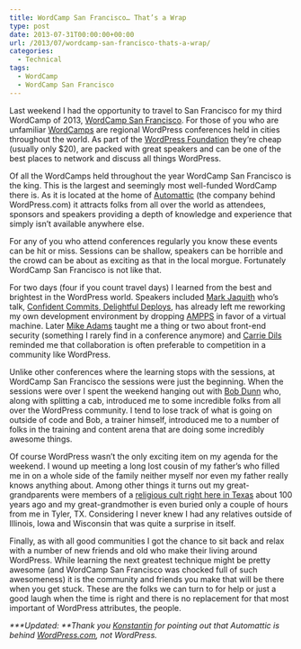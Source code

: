 ```yaml
---
title: WordCamp San Francisco… That’s a Wrap
type: post
date: 2013-07-31T00:00:00+00:00
url: /2013/07/wordcamp-san-francisco-thats-a-wrap/
categories:
  - Technical
tags:
  - WordCamp
  - WordCamp San Francisco
---
```


Last weekend I had the opportunity to travel to San Francisco for my third WordCamp of 2013, [WordCamp San Francisco](http://2013.sf.wordcamp.org/schedule/ "WordCamp San Francisco 2013"). For those of you who are unfamiliar [WordCamps](http://central.wordcamp.org/ "WordCamp Central") are regional WordPress conferences held in cities throughout the world. As part of the [WordPress Foundation](http://wordpressfoundation.org/ "WordPress Foundation") they’re cheap (usually only $20), are packed with great speakers and can be one of the best places to network and discuss all things WordPress.

Of all the WordCamps held throughout the year WordCamp San Francisco is the king. This is the largest and seemingly most well-funded WordCamp there is. As it is located at the home of [Automattic](http://automattic.com/ "Automattic") (the company behind WordPress.com) it attracts folks from all over the world as attendees, sponsors and speakers providing a depth of knowledge and experience that simply isn’t available anywhere else.

For any of you who attend conferences regularly you know these events can be hit or miss. Sessions can be shallow, speakers can be horrible and the crowd can be about as exciting as that in the local morgue. Fortunately WordCamp San Francisco is not like that.

For two days (four if you count travel days) I learned from the best and brightest in the WordPress world. Speakers included [Mark Jaquith](http://markjaquith.com/ "Mark Jaquith") who’s talk, [Confident Commits, Delightful Deploys](http://wordpress.tv/2013/07/28/mark-jaquith-confident-commits-delightful-deploys-2/ "Confident Commits, Delightful Deploys on WordPress.tv"), has already left me reworking my own development environment by dropping [AMPPS](http://www.ampps.com/ "AMPPS") in favor of a virtual machine. Later [Mike Adams](http://profiles.wordpress.org/mdawaffe/ "Mike Adams on WordPress.org") taught me a thing or two about front-end security (something I rarely find in a conference anymore) and [Carrie Dils](http://www.carriedils.com/ "Carrie Dils") reminded me that collaboration is often preferable to competition in a community like WordPress.

Unlike other conferences where the learning stops with the sessions, at WordCamp San Francisco the sessions were just the beginning. When the sessions were over I spent the weekend hanging out with [Bob Dunn](http://bobwp.com/ "BobWP") who, along with splitting a cab, introduced me to some incredible folks from all over the WordPress community. I tend to lose track of what is going on outside of code and Bob, a trainer himself, introduced me to a number of folks in the training and content arena that are doing some incredibly awesome things.

Of course WordPress wasn’t the only exciting item on my agenda for the weekend. I wound up meeting a long lost cousin of my father’s who filled me in on a whole side of the family neither myself nor even my father really knows anything about. Among other things it turns out my great-grandparents were members of a [religious cult right here in Texas](http://www.tshaonline.org/handbook/online/articles/ueb07 "Burning Bush Colony") about 100 years ago and my great-grandmother is even buried only a couple of hours from me in Tyler, TX. Considering I never knew I had any relatives outside of Illinois, Iowa and Wisconsin that was quite a surprise in itself.

Finally, as with all good communities I got the chance to sit back and relax with a number of new friends and old who make their living around WordPress. While learning the next greatest technique might be pretty awesome (and WordCamp San Francisco was chocked full of such awesomeness) it is the community and friends you make that will be there when you get stuck. These are the folks we can turn to for help or just a good laugh when the time is right and there is no replacement for that most important of WordPress attributes, the people.

_***Updated: **Thank you [Konstantin](http://kovshenin.com/ "Konstantin Kovshenin") for pointing out that Automattic is behind [WordPress.com](http://wordpress.com "WordPress.com"), not WordPress._
